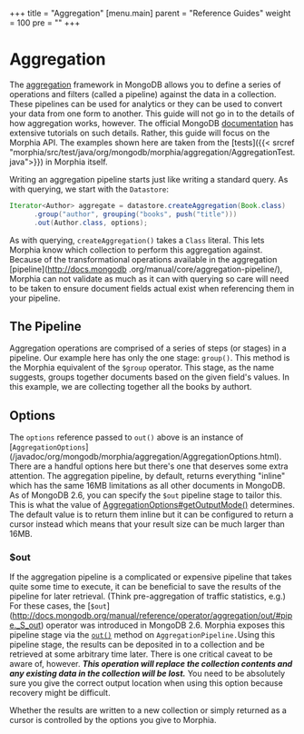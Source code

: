 +++
title = "Aggregation"
[menu.main]
  parent = "Reference Guides"
  weight = 100
  pre = "<i class='fa fa-file-text-o'></i>"
+++

# Aggregation

The [aggregation](http://docs.mongodb.org/manual/aggregation/) framework in MongoDB allows you to define a series of operations and 
filters (called a pipeline) against the data in a collection.  These pipelines can be used for analytics or they can be used to convert 
your data from one form to another.  This guide will not go in to the details of how aggregation works, however.  The official MongoDB 
[documentation](http://docs.mongodb.org/manual/aggregation/) has extensive tutorials on such details.  Rather, this guide will focus on 
the Morphia API.  The examples shown here are taken from the [tests]({{< srcref 
"morphia/src/test/java/org/mongodb/morphia/aggregation/AggregationTest.java">}}) in Morphia itself.

Writing an aggregation pipeline starts just like writing a standard query.  As with querying, we start with the `Datastore`:

```java
Iterator<Author> aggregate = datastore.createAggregation(Book.class)
      .group("author", grouping("books", push("title")))
      .out(Author.class, options);
```

As with querying, `createAggregation()` takes a `Class` literal.  This lets Morphia know which collection to perform this aggregation 
against.  Because of the transformational operations available in the aggregation [pipeline](http://docs.mongodb
.org/manual/core/aggregation-pipeline/), Morphia can not validate as much as it can with querying so care will need to be taken to ensure
 document fields actual exist when referencing them in your pipeline.  
 
## The Pipeline
Aggregation operations are comprised of a series of steps (or stages) in a pipeline.  Our example here has only the one stage: `group()`.
  This method is the Morphia equivalent of the `$group` operator.  This stage, as the name suggests, groups together documents based on the 
  given field's 
  values.  In this 
  example,
   we are collecting 
  together all the books by authort.
## Options

The `options` reference passed to `out()` above is an instance of [`AggregationOptions`]
(/javadoc/org/mongodb/morphia/aggregation/AggregationOptions.html).  There are a handful options here but there's one that deserves some 
extra attention.  The aggregation pipeline, by default, returns everything "inline" which has the same 16MB limitations as all other 
documents in MongoDB.  As of MongoDB 2.6, you can specify the `$out` pipeline stage to tailor this.  This is what the value of 
[AggregationOptions#getOutputMode()](http://api.mongodb.org/java/3.0/com/mongodb/AggregationOptions.html#getOutputMode--) determines.  The 
 default value is to return them inline but it can be configured to return a cursor instead which means that your result size can be 
much larger than 16MB.
    

### $out

If the aggregation pipeline is a complicated or expensive pipeline that takes quite some time to execute, it can be beneficial to save 
the results of the pipeline for later retrieval. (Think pre-aggregation of traffic statistics, e.g.)  For these cases, the [`$out`]
(http://docs.mongodb.org/manual/reference/operator/aggregation/out/#pipe._S_out) operator was introduced in MongoDB 2.6.  Morphia 
exposes this pipeline stage via the [`out()`](/javadoc/org/mongodb/morphia/aggregation/AggregationPipeline.html#out-java.lang.Class-) method on 
`AggregationPipeline.`Using this pipeline stage, the results can be deposited in to a collection and be 
retrieved at some arbitrary time later.  There is one critical caveat to be aware of,  however.  _**This operation will replace the 
collection contents and any existing data in the collection will be lost.**_  You need to be absolutely sure you give the correct output
 location when using this option because recovery might be difficult.
 
Whether the results are written to a new collection or simply returned as a cursor is controlled by the options you give to Morphia.
 
